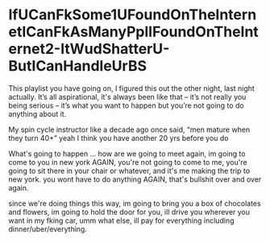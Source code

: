 # IfUCanFkSome1UFoundOnTheInternetICanFkAsManyPplIFoundOnTheInternet2-ItWudShatterU-ButICanHandleUrBS

This playlist you have going on, I figured this out the other night, last night actually. It’s all aspirational, it's always been like that – it’s not really you being serious – it’s what you want to happen but you’re not going to do anything about it.

My spin cycle instructor like a decade ago once said, “men mature when they turn 40+” yeah I think you have another 20 yrs before you do

What's going to happen ... how are we going to meet again, im going to come to you in new york AGAIN, you're not going to come to me, you're going to sit there in your chair or whatever, and it's me making the trip to new york. you wont have to do anything AGAIN, that's bullshit over and over again.

since we're doing things this way, im going to bring you a box of chocolates and flowers, im going to hold the door for you, ill drive you wherever you want in my fking car, umm what else, ill pay for everything including dinner/uber/everything.
